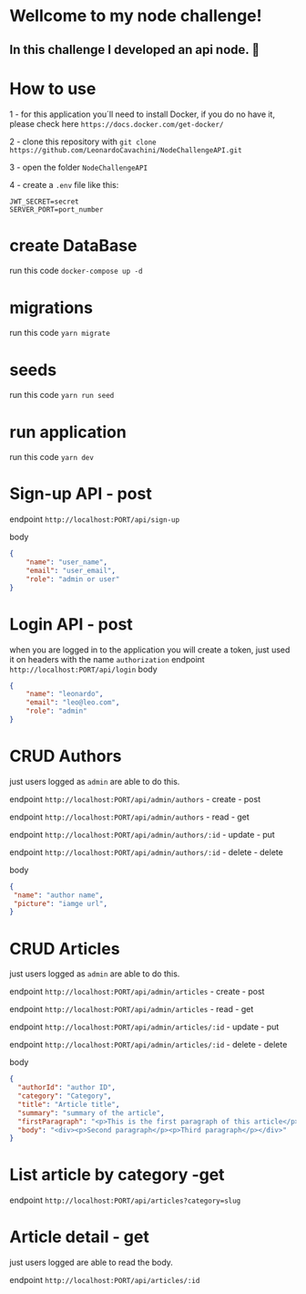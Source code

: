 # Wellcome to my node challenge!

In this challenge I developed an api node. 🚀
---

# How to use

1 - for this application you´ll need to install Docker, if you do no have it, please check here `https://docs.docker.com/get-docker/`

2 - clone this repository with `git clone https://github.com/LeonardoCavachini/NodeChallengeAPI.git`

3 - open the folder `NodeChallengeAPI`

4 - create a `.env` file like this:
```
JWT_SECRET=secret
SERVER_PORT=port_number
```
# create DataBase

run this code `docker-compose up -d`

# migrations

run this code `yarn migrate`

# seeds

run this code `yarn run seed`

# run application

run this code `yarn dev`

# Sign-up API - post

endpoint `http://localhost:PORT/api/sign-up`

body
```json
{
    "name": "user_name",
    "email": "user_email",
    "role": "admin or user"
}
```

# Login API - post

when you are logged in to the application you will create a token, just used it on headers with the name `authorization`
endpoint `http://localhost:PORT/api/login`
body 
```json
{
    "name": "leonardo",
    "email": "leo@leo.com",
    "role": "admin"
}
```
# CRUD Authors

just users logged as `admin` are able to do this.

endpoint `http://localhost:PORT/api/admin/authors` - create - post

endpoint `http://localhost:PORT/api/admin/authors` - read - get

endpoint `http://localhost:PORT/api/admin/authors/:id` - update - put

endpoint `http://localhost:PORT/api/admin/authors/:id` - delete - delete

body
```json
{
 "name": "author name",
 "picture": "iamge url",
}
```

# CRUD Articles

just users logged as `admin` are able to do this.

endpoint `http://localhost:PORT/api/admin/articles` - create - post

endpoint `http://localhost:PORT/api/admin/articles` - read - get

endpoint `http://localhost:PORT/api/admin/articles/:id` - update - put

endpoint `http://localhost:PORT/api/admin/articles/:id` - delete - delete

body
```json
{
  "authorId": "author ID",
  "category": "Category",
  "title": "Article title",
  "summary": "summary of the article",
  "firstParagraph": "<p>This is the first paragraph of this article</p>",
  "body": "<div><p>Second paragraph</p><p>Third paragraph</p></div>"
}
```

# List article by category -get

endpoint `http://localhost:PORT/api/articles?category=slug`

# Article detail - get

just users logged are able to read the body.

endpoint `http://localhost:PORT/api/articles/:id`
